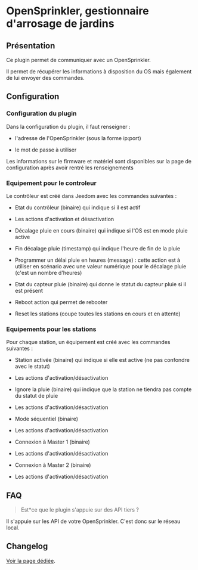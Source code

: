 # OpenSprinkler, gestionnaire d'arrosage de jardins

## Présentation

Ce plugin permet de communiquer avec un OpenSprinkler.

Il permet de récupérer les informations à disposition du OS mais également de lui envoyer des commandes.

## Configuration

### Configuration du plugin

Dans la configuration du plugin, il faut renseigner :

  * l'adresse de l'OpenSprinkler (sous la forme ip:port)

  * le mot de passe à utiliser

Les informations sur le firmware et matériel sont disponibles sur la page de configuration après avoir rentré les renseignements

### Equipement pour le controleur

Le contrôleur est créé dans Jeedom avec les commandes suivantes :

  * Etat du contrôleur (binaire) qui indique si il est actif

  * Les actions d'activation et désactivation

  * Décalage pluie en cours (binaire) qui indique si l'OS est en mode pluie active

  * Fin décalage pluie (timestamp) qui indique l'heure de fin de la pluie

  * Programmer un délai pluie en heures (message) : cette action est à utiliser en scénario avec une valeur numérique pour le décalage pluie (c'est un nombre d'heures)

  * Etat du capteur pluie (binaire) qui donne le statut du capteur pluie si il est présent

  * Reboot action qui permet de rebooter

  * Reset les stations (coupe toutes les stations en cours et en attente)

### Equipements pour les stations

Pour chaque station, un équipement est créé avec les commandes suivantes :

  * Station activée (binaire) qui indique si elle est active (ne pas confondre avec le statut)

  * Les actions d'activation/désactivation

  * Ignore la pluie (binaire) qui indique que la station ne tiendra pas compte du statut de pluie

  * Les actions d'activation/désactivation

  * Mode séquentiel (binaire)

  * Les actions d'activation/désactivation

  * Connexion à Master 1 (binaire)

  * Les actions d'activation/désactivation

  * Connexion à Master 2 (binaire)

  * Les actions d'activation/désactivation

## FAQ

> Est*ce que le plugin s'appuie sur des API tiers ?

Il s'appuie sur les API de votre OpenSprinkler. C'est donc sur le réseau local.

## Changelog

[Voir la page dédiée](changelog.md).
